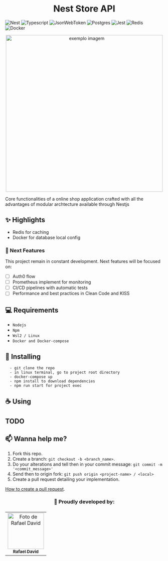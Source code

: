 <h1 align="center">Nest Store API</h1>


![Nest](https://img.shields.io/badge/Nestjs-000000?style=for-the-badge&logo=nestjs&logoColor=red)
![Typescript](https://img.shields.io/badge/TypeScript-007ACC?style=for-the-badge&logo=typescript&logoColor=white)
![JsonWebToken](https://img.shields.io/badge/json%20web%20tokens-323330?style=for-the-badge&logo=json-web-tokens&logoColor=pink)
![Postgres](https://img.shields.io/badge/Postgresql-007ACC?style=for-the-badge&logo=postgresql&logoColor=white)
![Jest](https://img.shields.io/badge/Jest-000000?style=for-the-badge&logo=jest&logoColor=red)
![Redis](https://img.shields.io/badge/Redis-red?style=for-the-badge&logo=redis&logoColor=white)
![Docker](https://img.shields.io/badge/Docker-007ACC?style=for-the-badge&logo=docker&logoColor=white)


<p align="center">
    <img height=500 width=500 src="https://f005.backblazeb2.com/file/debbuggers/_24395a01-bdfc-4c4a-8d97-69e15cf91eae.jpg" alt="exemplo imagem">
</p>

Core functionalities of a online shop application crafted with all the advantages of modular archtecture available through Nestjs

## ✨ Highlights 
* Redis for caching
* Docker for database local config

### 🎯 Next Features

This project remain in constant development. Next features will be focused on:

- [ ] Auth0 flow
- [ ] Prometheus implement for monitoring
- [ ] CI/CD pipelines with automatic tests
- [ ] Performance and best practices in Clean Code and KISS

## 💻 Requirements

* `Nodejs`
* `Npm`
* `Wsl2 / Linux`
* `Docker and Docker-compose`

## 🚀 Installing

```
  - git clone the repo
  - in linux terminal, go to project root directory
  - docker-compose up
  - npm install to download dependencies
  - npm run start for project exec

```

## ☕ Using
## TODO


## 📫 Wanna help me?

1. Fork this repo.
2. Create a branch: `git checkout -b <branch_name>`.
3. Do your alterations and tell then in your commit message: `git commit -m '<commit_message>'`
4. Send then to origin fork: `git push origin <project-name> / <local>`
5. Create a pull request detailing your implementation.

[How to create a pull request](https://help.github.com/en/github/collaborating-with-issues-and-pull-requests/creating-a-pull-request).

<h3 align="center">💙 Proudly developed by:<h3>

<table align="center">
  <tr>
    <td align="center">
      <a href="#">
        <img src="https://avatars.githubusercontent.com/u/60834135" 
             alt="Foto de Rafael David" 
             width=115
             ><br>
        <sub>
          <b>Rafael David</b>
        </sub>
      </a>
    </td>
  </tr>
</table>

